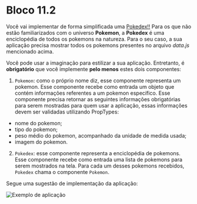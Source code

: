 # Bloco 11.2

Você vai implementar de forma simplificada uma [Pokedex!!](https://bulbapedia.bulbagarden.net/wiki/Pok%C3%A9dex) Para os que não estão familiarizados com o universo **Pokemon**, a **Pokedex** é uma enciclopédia de todos os pokemons na natureza. Para o seu caso, a sua aplicação precisa mostrar todos os pokemons presentes no arquivo *data.js* mencionado acima.

Você pode usar a imaginação para estilizar a sua aplicação. Entretanto, é **obrigatório** que você implemente **pelo menos** estes dois componentes:

1. `Pokemon`: como o próprio nome diz, esse componente representa um pokemon. Esse componente recebe como entrada um objeto que contém informações referentes a um pokemon específico. Esse componente precisa retornar as seguintes informações obrigatórias para serem mostradas para quem usar a aplicação, essas informações devem ser validadas utilizando PropTypes:

- nome do pokemon;
- tipo do pokemon;
- peso médio do pokemon, acompanhado da unidade de medida usada;
- imagem do pokemon.

2. `Pokedex`: esse componente representa a enciclopédia de pokemons. Esse componente recebe como entrada uma lista de pokemons para serem mostrados na tela. Para cada um desses pokemons recebidos, `Pokedex` chama o componente `Pokemon`.

Segue uma sugestão de implementação da aplicação:

![Exemplo de aplicação](https://course.betrybe.com//front-end/react/components/my-pokedex-project.gif)